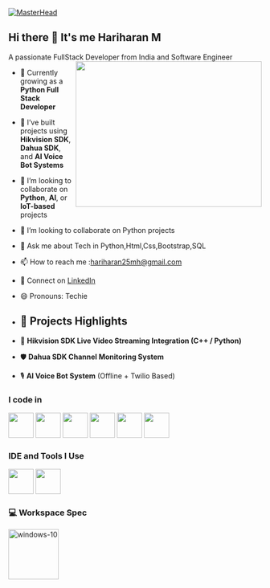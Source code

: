 
[![MasterHead](https://firebasestorage.googleapis.com/v0/b/flexi-coding.appspot.com/o/dempgi7-520f8d5f-63d4-4453-8822-dbc149ae27f8.gif?alt=media&token=91c0c7b2-93c3-4029-b011-1a8703c5730d)](https://rishavchanda.io)
## Hi there 👋 It's me Hariharan M

A passionate FullStack Developer from India and Software Engineer 
<img align="right" width="370" height="290" src="https://i.pinimg.com/originals/47/f0/34/47f0342cec72b800463bf003eac1257e.gif">                                               
- 🌱 Currently growing as a **Python Full Stack Developer**
-  🔭 I’ve built projects using **Hikvision SDK**, **Dahua SDK**, and **AI Voice Bot Systems**
- 👯 I’m looking to collaborate on **Python**, **AI**, or **IoT-based** projects
- 👯 I’m looking to collaborate on Python projects
- 💬 Ask me about Tech in Python,Html,Css,Bootstrap,SQL
- 📫 How to reach me :hariharan25mh@gmail.com
- 🔗 Connect on [LinkedIn](https://www.linkedin.com/in/hariharan25-m)
- 😄 Pronouns: Techie
- ## 🧩 Projects Highlights

- 🎥 **Hikvision SDK Live Video Streaming Integration (C++ / Python)**
- 🛡️ **Dahua SDK Channel Monitoring System**
- 🎙️ **AI Voice Bot System** (Offline + Twilio Based)

### I code in
<img height="50" width="50" src="https://img.icons8.com/color/48/000000/python.png" />  <img height="50" width="50" src="https://img.icons8.com/color/48/000000/html-5.png" /> <img height="50" width="50" src="https://img.icons8.com/color/48/000000/css3.png" /> <img height="50" width="50" src="https://img.icons8.com/color/48/000000/bootstrap.png" />
<img height="50" width="50" src="https://img.icons8.com/color/48/000000/javascript.png"/> <img height="50" width="50" src="https://img.icons8.com/color/48/000000/mysql-logo.png"/> 
### IDE and Tools I Use
<img height="50" width="50" src="https://img.icons8.com/color/48/000000/visual-studio-code-2019.png"/>    <img height="50" width="50" src="https://img.icons8.com/color/48/000000/visual-studio.png"/>




### 💻 Workspace Spec
<img width="100" height="100" src="https://img.icons8.com/bubbles/100/windows-10.png" alt="windows-10"/> 

